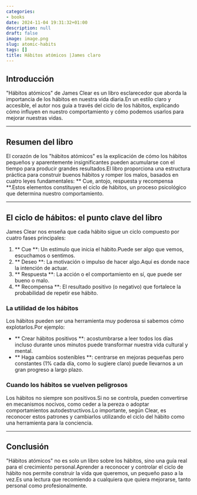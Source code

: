 ```yaml
---
categories:
- books
date: 2024-11-04 19:31:32+01:00
description: null
draft: false
image: image.png
slug: atomic-habits
tags: []
title: Hábitos atómicos |James claro
---
```


<!-- hash: a104b4c6af50 -->
## Introducción
"Hábitos atómicos" de James Clear es un libro esclarecedor que aborda la importancia de los hábitos en nuestra vida diaria.En un estilo claro y accesible, el autor nos guía a través del ciclo de los hábitos, explicando cómo influyen en nuestro comportamiento y cómo podemos usarlos para mejorar nuestras vidas.

---

## Resumen del libro
El corazón de los "hábitos atómicos" es la explicación de cómo los hábitos pequeños y aparentemente insignificantes pueden acumularse con el tiempo para producir grandes resultados.El libro proporciona una estructura práctica para construir buenos hábitos y romper los malos, basados ​​en cuatro leyes fundamentales: ** Cue, antojo, respuesta y recompensa **.Estos elementos constituyen el ciclo de hábitos, un proceso psicológico que determina nuestro comportamiento.

---

## El ciclo de hábitos: el punto clave del libro
James Clear nos enseña que cada hábito sigue un ciclo compuesto por cuatro fases principales:

1. ** Cue **: Un estímulo que inicia el hábito.Puede ser algo que vemos, escuchamos o sentimos.
2. ** Deseo **: La motivación o impulso de hacer algo.Aquí es donde nace la intención de actuar.
3. ** Respuesta **: La acción o el comportamiento en sí, que puede ser bueno o malo.
4. ** Recompensa **: El resultado positivo (o negativo) que fortalece la probabilidad de repetir ese hábito.

### La utilidad de los hábitos
Los hábitos pueden ser una herramienta muy poderosa si sabemos cómo explotarlos.Por ejemplo:
- ** Crear hábitos positivos **: acostumbrarse a leer todos los días incluso durante unos minutos puede transformar nuestra vida cultural y mental.
- ** Haga cambios sostenibles **: centrarse en mejoras pequeñas pero constantes (1% cada día, como lo sugiere claro) puede llevarnos a un gran progreso a largo plazo.

### Cuando los hábitos se vuelven peligrosos
Los hábitos no siempre son positivos.Si no se controla, pueden convertirse en mecanismos nocivos, como ceder a la pereza o adoptar comportamientos autodestructivos.Lo importante, según Clear, es reconocer estos patrones y cambiarlos utilizando el ciclo del hábito como una herramienta para la conciencia.

---

## Conclusión
"Hábitos atómicos" no es solo un libro sobre los hábitos, sino una guía real para el crecimiento personal.Aprender a reconocer y controlar el ciclo de hábito nos permite construir la vida que queremos, un pequeño paso a la vez.Es una lectura que recomiendo a cualquiera que quiera mejorarse, tanto personal como profesionalmente.